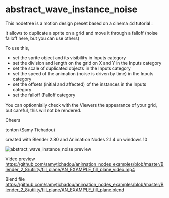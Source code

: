 # abstract_wave_instance_noise

This nodetree is a motion design preset based on a cinema 4d tutorial :
    

It allows to duplicate a sprite on a grid and move it through a falloff (noise falloff here, but you can use others)

To use this, 
- set the sprite object and its visibility in Inputs category
- set the division and length on the grid on X and Y in the Inputs category
- set the scale of duplicated objects in the Inputs category
- set the speed of the animation (noise is driven by time) in the Inputs category
- set the offsets (initial and affected) of the instances in the Inputs category
- set the falloff (Falloff category

You can optionnially check with the Viewers the appearance of your grid, but careful, this will not be rendered.

Cheers

tonton (Samy Tichadou)

created with Blender 2.80 and Animation Nodes 2.1.4 on windows 10

![abstract_wave_instance_noise preview](https://github.com/samytichadou/animation_nodes_examples/blob/master/Blender_2_8/utility/fill_plane/AN_EXAMPLE_fill_plane_preview.png)

Video preview
https://github.com/samytichadou/animation_nodes_examples/blob/master/Blender_2_8/utility/fill_plane/AN_EXAMPLE_fill_plane_video.mp4

Blend file
https://github.com/samytichadou/animation_nodes_examples/blob/master/Blender_2_8/utility/fill_plane/AN_EXAMPLE_fill_plane.blend
